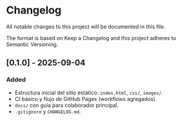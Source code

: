 # Changelog

All notable changes to this project will be documented in this file.

The format is based on Keep a Changelog and this project adheres to Semantic Versioning.

## [0.1.0] - 2025-09-04
### Added
- Estructura inicial del sitio estático: `index.html`, `css/`, `images/`.
- CI básico y flujo de GitHub Pages (workflows agregados).
- `docs/` con guía para colaborador principal.
- `.gitignore` y `CHANGELOG.md`.

